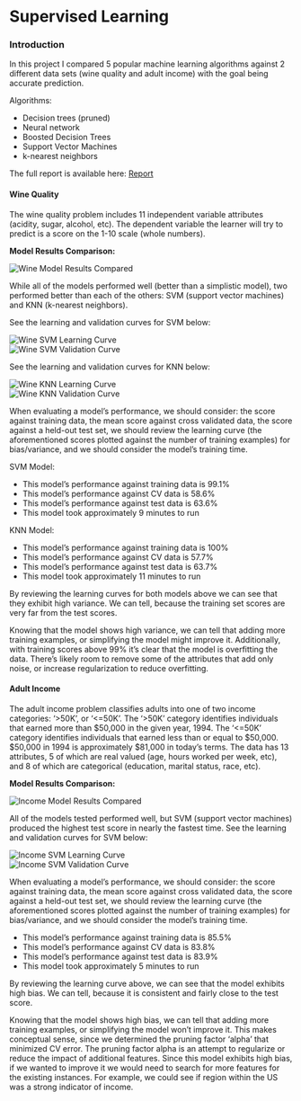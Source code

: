 # Supervised Learning

### Introduction

In this project I compared 5 popular machine learning algorithms against 2 different data sets (wine quality and adult income) with the goal being accurate prediction.

Algorithms:
- Decision trees (pruned)
- Neural network
- Boosted Decision Trees
- Support Vector Machines
- k-nearest neighbors

The full report is available here: [Report](/Analysis.pdf)

#### Wine Quality

The wine quality problem includes 11 independent variable attributes (acidity, sugar, alcohol, etc). The dependent variable the learner will try to predict is a score on the 1-10 scale (whole numbers).

**Model Results Comparison:**

![Wine Model Results Compared](./Wine/Final%20Graphs/Wine%20Model%20Results%20Compared.png)

While all of the models performed well (better than a simplistic model), two performed better than each of the others: SVM (support vector machines) and KNN (k-nearest neighbors). 

See the learning and validation curves for SVM below:

![Wine SVM Learning Curve](./Wine/Final%20Graphs/SVM%20Learning%20Curve.png)		
![Wine SVM Validation Curve](./Wine/Final%20Graphs/SVM%20Validation%20Curve.png)

See the learning and validation curves for KNN below:

![Wine KNN Learning Curve](./Wine/Final%20Graphs/KNN%20Learning%20Curve.png)		
![Wine KNN Validation Curve](./Wine/Final%20Graphs/KNN%20Validation%20Curve.png)

When evaluating a model’s performance, we should consider: the score against training data, the mean score against cross
validated data, the score against a held-out test set, we should review the learning curve (the aforementioned scores plotted
against the number of training examples) for bias/variance, and we should consider the model’s training time.

SVM Model:
- This model’s performance against training data is 99.1%
- This model’s performance against CV data is 58.6%
- This model’s performance against test data is 63.6%
- This model took approximately 9 minutes to run

KNN Model:
- This model’s performance against training data is 100%
- This model’s performance against CV data is 57.7%
- This model’s performance against test data is 63.7%
- This model took approximately 11 minutes to run

By reviewing the learning curves for both models above we can see that they exhibit high variance. We can tell, because the training set scores are very far from the test scores.

Knowing that the model shows high variance, we can tell that adding more training examples, or simplifying the model might improve it. Additionally, with training scores above 99% it’s clear that the model is overfitting the data. There’s likely room to remove some of the
attributes that add only noise, or increase regularization to reduce overfitting.

#### Adult Income

The adult income problem classifies adults into one of two income categories: ‘>50K’, or ‘<=50K’. The ‘>50K’ category identifies individuals that earned more than $50,000 in the given year, 1994. The ‘<=50K’ category identifies individuals that earned less than or equal to $50,000. $50,000 in 1994 is approximately $81,000 in today’s terms. The data has 13 attributes, 5 of which are real valued (age, hours worked per week, etc), and 8 of which are categorical (education, marital status, race, etc).

**Model Results Comparison:**

![Income Model Results Compared](./Income/Final%20Graphs/Income%20Model%20Results%20Compared.png)

All of the models tested performed well, but SVM (support vector machines) produced the highest test score in nearly the fastest time. See the learning and validation curves for SVM below:

![Income SVM Learning Curve](./Income/Final%20Graphs/SVM%20Learning%20Curve.png)		
![Income SVM Validation Curve](./Income/Final%20Graphs/SVM%20Validation%20Curve.png)

When evaluating a model’s performance, we should consider: the score against training data, the mean score against cross
validated data, the score against a held-out test set, we should review the learning curve (the aforementioned scores plotted
against the number of training examples) for bias/variance, and we should consider the model’s training time.

- This model’s performance against training data is 85.5%
- This model’s performance against CV data is 83.8%
- This model’s performance against test data is 83.9%
- This model took approximately 5 minutes to run

By reviewing the learning curve above, we can see that the model exhibits high bias. We can tell, because it is consistent and fairly close to the test score.

Knowing that the model shows high bias, we can tell that adding more training examples, or simplifying the model won’t
improve it. This makes conceptual sense, since we determined the pruning factor ‘alpha’ that minimized CV error. The pruning
factor alpha is an attempt to regularize or reduce the impact of additional features. Since this model exhibits high bias, if we
wanted to improve it we would need to search for more features for the existing instances. For example, we could see if region
within the US was a strong indicator of income.